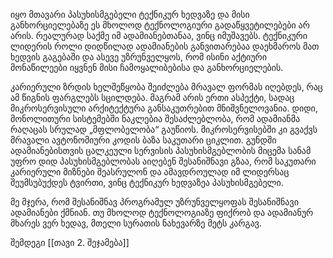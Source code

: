 იყო მთავარი პასუხისმგებელი ტექნიკურ ხედვაზე და მისი განხორციელებაზე  ეს მხოლოდ ტექნოლოგიური გადაწყვეტილებები არ არის. რეალურად საქმე იმ ადამიანებთანაა, ვინც იმუშავებს. ტექნიკური ლიდერის როლი დიდწილად ადამიანების განვითარებაა  დაეხმაროს მათ ხედვის გაგებაში და ასევე უზრუნველყოს, რომ ისინი აქტიური მონაწილეები იყვნენ მისი ჩამოყალიბებისა და განხორციელების.

კარიერული ზრდის ხელშეწყობა შეიძლება მრავალ ფორმას იღებდეს, რაც ამ წიგნის ფარგლებს სცილდება. მაგრამ არის ერთი ასპექტი, სადაც მიკროსერვისული არქიტექტურა განსაკუთრებით მნიშვნელოვანია. დიდი, მონოლითური სისტემებში ნაკლებია შესაძლებლობა, რომ ადამიანმა რაღაცას სრულად „მფლობელობა“ გაუწიოს. მიკროსერვისებში კი გვაქვს მრავალი ავტონომიური კოდის ბაზა საკუთარი ციკლით. გუნდში ადამიანებისთვის ცალკეული სერვისის პასუხისმგებლობის მიცემა  სანამ უფრო დიდ პასუხისმგებლობას აიღებენ შესანიშნავი გზაა, რომ საკუთარი კარიერული მიზნები შეასრულონ და ამავდროულად იმ ლიდერსაც შეუმსუბუქდეს ტვირთი, ვინც ტექნიკურ ხედვაზეა პასუხისმგებელი.

მე მჯერა, რომ შესანიშნავ პროგრამულ უზრუნველყოფას შესანიშნავი ადამიანები ქმნიან. თუ მხოლოდ ტექნოლოგიაზე ფიქრობ და ადამიანურ მხარეს ვერ ხედავ, მთელი სურათის ნახევარზე მეტს კარგავ.

შემდეგი [[თავი 2. შეჯამება]]